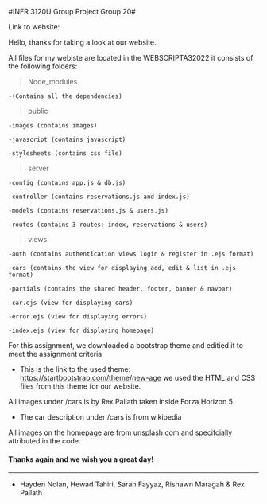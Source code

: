 #INFR 3120U Group Project Group 20#

Link to website:

Hello, thanks for taking a look at our website.

All files for my webiste are located in the WEBSCRIPTA32022
it consists of the following folders:

> Node_modules

    -(Contains all the dependencies)
    
> public

    -images (contains images)
    
    -javascript (contains javascript)
    
    -stylesheets (contains css file)
    
> server

    -config (contains app.js & db.js)
    
    -controller (contains reservations.js and index.js)
    
    -models (contains reservations.js & users.js) 
    
    -routes (contains 3 routes: index, reservations & users)
    
> views

    -auth (contains authentication views login & register in .ejs format)
    
    -cars (contains the view for displaying add, edit & list in .ejs format)
    
    -partials (contains the shared header, footer, banner & navbar)
    
    -car.ejs (view for displaying cars)
    
    -error.ejs (view for displaying errors)
    
    -index.ejs (view for displaying homepage)


For this assignment, we downloaded a bootstrap theme and editied it to meet the assignment criteria
- This is the link to the used theme: https://startbootstrap.com/theme/new-age
we used the HTML and CSS files from this theme for our website.

All images under /cars is by Rex Pallath taken inside Forza Horizon 5
- The car description under /cars is from wikipedia

All images on the homepage are from unsplash.com and specifcially attributed in the code.


#### Thanks again and we wish you a great day! ####
---------------------------------------------------

- Hayden Nolan, Hewad Tahiri, Sarah Fayyaz, Rishawn Maragah & Rex Pallath
